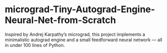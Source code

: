 # micrograd-Tiny-Autograd-Engine-Neural-Net-from-Scratch
Inspired by Andrej Karpathy’s micrograd, this project implements a minimalistic autograd engine and a small feedforward neural network — all in under 100 lines of Python.
